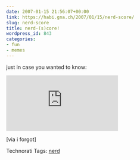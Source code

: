 ```yaml
---
date: 2007-01-15 21:56:07+00:00
link: https://habi.gna.ch/2007/01/15/nerd-score/
slug: nerd-score
title: nerd-(s)core!
wordpress_id: 843
categories:
- fun
- memes
---
```


just in case you wanted to know:


[![I am nerdier than 87% of all people. Are you nerdier? Click here to find out!](http://www.nerdtests.com/images/ft/nq.php?val=5762)](http://www.nerdtests.com/ft_nq.php?im)

[via i forgot]
 


Technorati Tags: [nerd](http://www.technorati.com/tag/nerd)
